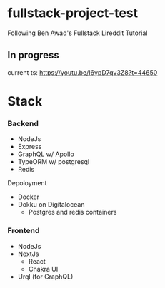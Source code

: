 # fullstack-project-test
Following Ben Awad's Fullstack Lireddit Tutorial

## In progress
current ts: https://youtu.be/I6ypD7qv3Z8?t=44650

# Stack

### Backend
- NodeJs
- Express
- GraphQL w/ Apollo
- TypeORM w/ postgresql
- Redis

Depoloyment
- Docker
- Dokku on Digitalocean
  - Postgres and redis containers

### Frontend
- NodeJs
- NextJs
  - React
  - Chakra UI
- Urql (for GraphQL)